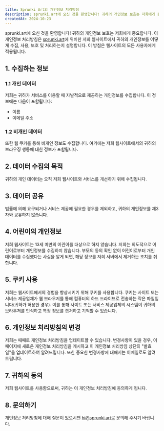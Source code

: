 ```yaml
---
title: Sprunki Art의 개인정보 처리방침
description: sprunki.art에 오신 것을 환영합니다! 귀하의 개인정보 보호는 저희에게 중요합니다. 이 개인정보 처리방침은 sprunki.art에 위치한 저희 웹사이트에서 귀하의 개인정보를 어떻게 수집, 사용, 보호 및 처리하는지 설명합니다. 이 방침은 웹사이트의 모든 사용자에게 적용됩니다.
createdAt: 2024-10-23
---
```


sprunki.art에 오신 것을 환영합니다! 귀하의 개인정보 보호는 저희에게 중요합니다. 이 개인정보 처리방침은 [sprunki.art](https://sprunki.art/)에 위치한 저희 웹사이트에서 귀하의 개인정보를 어떻게 수집, 사용, 보호 및 처리하는지 설명합니다. 이 방침은 웹사이트의 모든 사용자에게 적용됩니다.

## 1. 수집하는 정보

### 1.1 개인 데이터

저희는 귀하가 서비스를 이용할 때 자발적으로 제공하는 개인정보를 수집합니다. 이 정보에는 다음이 포함됩니다:

- 이름
- 이메일 주소

### 1.2 비개인 데이터

또한 웹 쿠키를 통해 비개인 정보도 수집합니다. 여기에는 저희 웹사이트에서의 귀하의 브라우징 행동에 대한 정보가 포함됩니다.

## 2. 데이터 수집의 목적

귀하의 개인 데이터는 오직 저희 웹사이트와 서비스를 개선하기 위해 수집됩니다.

## 3. 데이터 공유

법률에 의해 요구되거나 서비스 제공에 필요한 경우를 제외하고, 귀하의 개인정보를 제3자와 공유하지 않습니다.

## 4. 어린이의 개인정보

저희 웹사이트는 13세 미만의 어린이를 대상으로 하지 않습니다. 저희는 의도적으로 어린이로부터 개인정보를 수집하지 않습니다. 부모의 동의 확인 없이 어린이로부터 개인 데이터를 수집했다는 사실을 알게 되면, 해당 정보를 저희 서버에서 제거하는 조치를 취합니다.

## 5. 쿠키 사용

저희는 웹사이트에서의 경험을 향상시키기 위해 쿠키를 사용합니다. 쿠키는 사이트 또는 서비스 제공업체가 웹 브라우저를 통해 컴퓨터의 하드 드라이브로 전송하는 작은 파일입니다(귀하가 허용한 경우). 이를 통해 사이트 또는 서비스 제공업체의 시스템이 귀하의 브라우저를 인식하고 특정 정보를 캡처하고 기억할 수 있습니다.

## 6. 개인정보 처리방침의 변경

저희는 때때로 개인정보 처리방침을 업데이트할 수 있습니다. 변경사항이 있을 경우, 이 페이지에 새로운 개인정보 처리방침을 게시하고 이 개인정보 처리방침 상단의 "발효일"을 업데이트하여 알려드립니다. 또한 중요한 변경사항에 대해서는 이메일로도 알려드립니다.

## 7. 귀하의 동의

저희 웹사이트를 사용함으로써, 귀하는 이 개인정보 처리방침에 동의하게 됩니다.

## 8. 문의하기

개인정보 처리방침에 대해 질문이 있으시면 [hi@sprunki.art](mailto:hi@sprunki.art)로 문의해 주시기 바랍니다.
